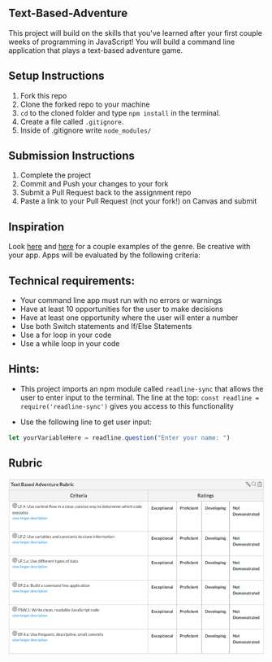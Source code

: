 ## Text-Based-Adventure

This project will build on the skills that you've learned after your first couple weeks of programming in JavaScript! You will build a command line application that plays a text-based adventure game.

## Setup Instructions

1. Fork this repo
1. Clone the forked repo to your machine
1. `cd` to the cloned folder and type `npm install` in the terminal. 
1. Create a file called `.gitignore`.
1. Inside of .gitignore write `node_modules/`

## Submission Instructions

1. Complete the project 
1. Commit and Push your changes to your fork
1. Submit a Pull Request back to the assignment repo
1. Paste a link to your Pull Request (not your fork!) on Canvas and submit

## Inspiration

 Look [here](https://classicreload.com/zork-i.html) and [here](http://www.bbc.co.uk/programmes/articles/1g84m0sXpnNCv84GpN2PLZG/the-hitchhikers-guide-to-the-galaxy-game-30th-anniversary-edition) for a couple examples of the genre.  Be creative with your app. Apps will be evaluated by the following criteria:   

## Technical requirements:

* Your command line app must run with no errors or warnings
* Have at least 10 opportunities for the user to make decisions
* Have at least one opportunity where the user will enter a number
* Use both Switch statements and If/Else Statements
* Use a for loop in your code
* Use a while loop in your code

## Hints:

- This project imports an npm module called `readline-sync` that allows the user to enter input to the terminal. The line at the top: `const readline = require('readline-sync')` gives you access to this functionality

- Use the following line to get user input:

```js
let yourVariableHere = readline.question("Enter your name: ")
```

## Rubric

![textBasedAdventureRubric.png](./textBasedAdventureRubric.png)

